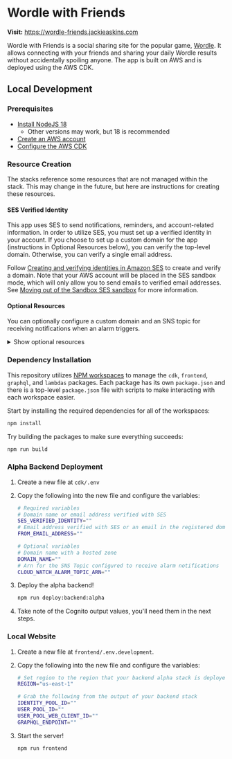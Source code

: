 # Wordle with Friends

**Visit:** https://wordle-friends.jackieaskins.com

Wordle with Friends is a social sharing site for the popular game, [Wordle](https://www.nytimes.com/games/wordle/index.html). It allows connecting with your friends and sharing your daily Wordle results without accidentally spoiling anyone. The app is built on AWS and is deployed using the AWS CDK.

## Local Development

### Prerequisites

- [Install NodeJS 18](https://nodejs.org/en/download)
  - Other versions may work, but 18 is recommended
- [Create an AWS account](https://aws.amazon.com/free)
- [Configure the AWS CDK](https://docs.aws.amazon.com/cdk/v2/guide/getting_started.html)

### Resource Creation

The stacks reference some resources that are not managed within the stack. This may change in the future, but here are instructions for creating these resources.

#### SES Verified Identity

This app uses SES to send notifications, reminders, and account-related information. In order to utilize SES, you must set up a verified identity in your account. If you choose to set up a custom domain for the app (instructions in Optional Resources below), you can verify the top-level domain. Otherwise, you can verify a single email address.

Follow [Creating and verifying identities in Amazon SES](https://docs.aws.amazon.com/ses/latest/dg/creating-identities.html) to create and verify a domain. Note that your AWS account will be placed in the SES sandbox mode, which will only allow you to send emails to verified email addresses. See [Moving out of the Sandbox SES sandbox](https://docs.aws.amazon.com/ses/latest/dg/request-production-access.html) for more information.

#### Optional Resources

You can optionally configure a custom domain and an SNS topic for receiving notifications when an alarm triggers.

<details>
  <summary>Show optional resources</summary>

##### Domain

If you'd like to vend the app and send emails from a custom domain, create a domain. There are tons of options for configuring custom domains. For ease of use with the other AWS resources, you may consider using [Route 53](https://docs.aws.amazon.com/Route53/latest/DeveloperGuide/domain-register.html)

##### Hosted Zone

TODO: Specify instructions

##### Alarm Action SNS Topic

TODO: Specify instructions

</details>

### Dependency Installation

This repository utilizes [NPM workspaces](https://docs.npmjs.com/cli/v9/using-npm/workspaces) to manage the `cdk`, `frontend`, `graphql`, and `lambdas` packages. Each package has its own `package.json` and there is a top-level `package.json` file with scripts to make interacting with each workspace easier.

Start by installing the required dependencies for all of the workspaces:

```sh
npm install
```

Try building the packages to make sure everything succeeds:

```sh
npm run build
```

### Alpha Backend Deployment

1. Create a new file at `cdk/.env`
2. Copy the following into the new file and configure the variables:

   ```sh
   # Required variables
   # Domain name or email address verified with SES
   SES_VERIFIED_IDENTITY=""
   # Email address verified with SES or an email in the registered domain (e.g. no-reply@example.com)
   FROM_EMAIL_ADDRESS=""

   # Optional variables
   # Domain name with a hosted zone
   DOMAIN_NAME=""
   # Arn for the SNS Topic configured to receive alarm notifications
   CLOUD_WATCH_ALARM_TOPIC_ARN=""
   ```

3. Deploy the alpha backend!
   ```sh
   npm run deploy:backend:alpha
   ```
4. Take note of the Cognito output values, you'll need them in the next steps.

### Local Website

1. Create a new file at `frontend/.env.development`.
2. Copy the following into the new file and configure the variables:

   ```sh
   # Set region to the region that your backend alpha stack is deployed to
   REGION="us-east-1"

   # Grab the following from the output of your backend stack
   IDENTITY_POOL_ID=""
   USER_POOL_ID=""
   USER_POOL_WEB_CLIENT_ID=""
   GRAPHQL_ENDPOINT=""
   ```

3. Start the server!
   ```sh
   npm run frontend
   ```
